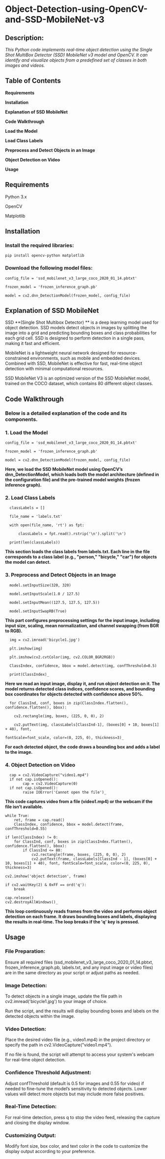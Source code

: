 # Object-Detection-using-OpenCV-and-SSD-MobileNet-v3
## Description:
_This Python code implements real-time object detection using the Single Shot MultiBox Detector (SSD) MobileNet v3 model and OpenCV. It can identify and visualize objects from a predefined set of classes in both images and videos._
## Table of Contents
**Requirements**

**Installation**

**Explanation of SSD MobileNet**

**Code Walkthrough**

**Load the Model**

**Load Class Labels**

**Preprocess and Detect Objects in an Image**

**Object Detection on Video**

**Usage**

## Requirements
Python 3.x

OpenCV

Matplotlib
## Installation
### Install the required libraries:

    pip install opencv-python matplotlib


### Download the following model files:

    config_file = 'ssd_mobilenet_v3_large_coco_2020_01_14.pbtxt'

    frozen_model = 'frozen_inference_graph.pb'

    model = cv2.dnn_DetectionModel(frozen_model, config_file)

## Explanation of SSD MobileNet

SSD **(Single Shot Multibox Detector) ** is a deep learning model used for object detection. SSD models detect objects in images by splitting the image into a grid and predicting bounding boxes and class probabilities for each grid cell. SSD is designed to perform detection in a single pass, making it fast and efficient.

MobileNet is a lightweight neural network designed for resource-constrained environments, such as mobile and embedded devices. Combined with SSD, MobileNet is effective for fast, real-time object detection with minimal computational resources.

SSD MobileNet V3 is an optimized version of the SSD MobileNet model, trained on the COCO dataset, which contains 80 different object classes.

## Code Walkthrough

### Below is a detailed explanation of the code and its components.

### 1. Load the Model
    config_file = 'ssd_mobilenet_v3_large_coco_2020_01_14.pbtxt'

    frozen_model = 'frozen_inference_graph.pb'

    model = cv2.dnn_DetectionModel(frozen_model, config_file)

**Here, we load the SSD MobileNet model using OpenCV’s dnn_DetectionModel, which loads both the model architecture (defined in the configuration file) and the pre-trained model weights (frozen inference graph).**
### 2. Load Class Labels

      classLabels = []

      file_name = 'labels.txt'

      with open(file_name, 'rt') as fpt:

          classLabels = fpt.read().rstrip('\n').split('\n')

      print(len(classLabels))

**This section loads the class labels from labels.txt. Each line in the file corresponds to a class label (e.g., "person," "bicycle," "car") for objects the model can detect.**

### 3. Preprocess and Detect Objects in an Image

      model.setInputSize(320, 320)

      model.setInputScale(1.0 / 127.5)

      model.setInputMean((127.5, 127.5, 127.5))

      model.setInputSwapRB(True)

**This part configures preprocessing settings for the input image, including input size, scaling, mean normalization, and channel swapping (from BGR to RGB).**

      img = cv2.imread('bicycle1.jpg')

      plt.imshow(img)

      plt.imshow(cv2.cvtColor(img, cv2.COLOR_BGR2RGB))

      ClassIndex, confidence, bbox = model.detect(img, confThreshold=0.5)

      print(ClassIndex)_

**Here we read an input image, display it, and run object detection on it. The model returns detected class indices, confidence scores, and bounding box coordinates for objects detected with confidence above 50%.**

      for ClassInd, conf, boxes in zip(ClassIndex.flatten(), confidence.flatten(), bbox):

        cv2.rectangle(img, boxes, (225, 0, 0), 2)
  
        cv2.putText(img, classLabels[ClassInd-1], (boxes[0] + 10, boxes[1] + 40), font, 
    
    fontScale=font_scale, color=(0, 225, 0), thickness=3)_

**For each detected object, the code draws a bounding box and adds a label to the image.**

### 4. Object Detection on Video
      cap = cv2.VideoCapture("video1.mp4")
      if not cap.isOpened():
            cap = cv2.VideoCapture(0)
      if not cap.isOpened():
            raise IOError('Cannot open the file')_
**This code captures video from a file (video1.mp4) or the webcam if the file isn’t available.**

    while True:
        ret, frame = cap.read()
        ClassIndex, confidence, bbox = model.detect(frame, confThreshold=0.55)
    
    if len(ClassIndex) != 0:
        for ClassInd, conf, boxes in zip(ClassIndex.flatten(), confidence.flatten(), bbox):
            if ClassInd <= 80:
                cv2.rectangle(frame, boxes, (225, 0, 0), 2)
                cv2.putText(frame, classLabels[ClassInd - 1], (boxes[0] + 10, boxes[1] + 40), font, fontScale=font_scale, color=(0, 225, 0), thickness=3)
                
    cv2.imshow('object detection', frame)
    
    if cv2.waitKey(2) & 0xFF == ord('q'):
        break
    
    cap.release()
    cv2.destroyAllWindows()_

**This loop continuously reads frames from the video and performs object detection on each frame. It draws bounding boxes and labels, displaying the results in real-time. The loop breaks if the 'q' key is pressed.**

## Usage

### File Preparation: 
Ensure all required files (ssd_mobilenet_v3_large_coco_2020_01_14.pbtxt, frozen_inference_graph.pb, labels.txt, and any input image or video files) are in the same directory as your script or adjust paths as needed.

### Image Detection:
To detect objects in a single image, update the file path in cv2.imread('bicycle1.jpg') to your image of choice.

Run the script, and the results will display bounding boxes and labels on the detected objects within the image.

### Video Detection:
Place the desired video file (e.g., video1.mp4) in the project directory or specify the path in cv2.VideoCapture("video1.mp4").

If no file is found, the script will attempt to access your system's webcam for real-time object detection.

### Confidence Threshold Adjustment:
Adjust confThreshold (default is 0.5 for images and 0.55 for video) if needed to fine-tune the model’s sensitivity to detected objects. Lower values will detect more objects but may include more false positives.

### Real-Time Detection:
For real-time detection, press q to stop the video feed, releasing the capture and closing the display window.

### Customizing Output:
Modify font size, box color, and text color in the code to customize the display output according to your preference.
